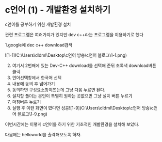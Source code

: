 # ﻿c언어 (1) - 개발환경 설치하기

c언어를 공부하기 위한 개발환경 설치

관련 프로그램은 여러가지가 있지만 dev c++라는 프로그램을 이용하기로 했다



1.google에 dec c++ download검색

![1-1](C:\Users\dldml\Desktop\c언어 방송\c언어 블로그\1-1.png)

2. 여기서 2번째에 있는 Dev-C++ download를 선택해 준뒤 초록색 download버튼 클릭
3. 언어선택창에서 한국어 선택
4. 내용에 동의 후 넘어가기
5. 동의하면 구성요소창이뜨는데 그냥 다음 누르면 된다.
6. 설치할 폴더는 본인이 특별히 원하는 곳없으면 그냥 설치 버튼 누르기
7. 마침버튼 누르기
8. 실행 후 이런 화면이 떴다면 성공![1-9](C:\Users\dldml\Desktop\c언어 방송\c언어 블로그\1-9.png)

이번시간에는 이렇게 c언어를 하기 위한 기초적인 개발환경을 설치해 보았다.

다음에는 helloworld를 출력해보도록 하자.